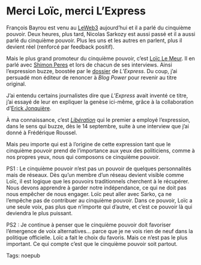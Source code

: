 # Merci Loïc, merci L’Express

François Bayrou est venu au [LeWeb3](http://www.leweb3.com/) aujourd’hui et il a parlé du cinquième pouvoir. Deux heures, plus tard, Nicolas Sarkozy est aussi passé et il a aussi parlé du cinquième pouvoir. Plus les uns et les autres en parlent, plus il devient réel (renforcé par feedback positif).

Mais le plus grand promoteur du cinquième pouvoir, c’est [Loïc Le Meur](http://www.loiclemeur.com/france/). Il en parlé avec [Shimon Peres](http://fr.wikipedia.org/wiki/Shimon_Peres) et lors de chacun de ses interviews. Ainsi l’expression buzze, boostée par le [dossier](/2006/12/09/the-5th-estate/) de *L’Express*. Du coup, j’ai persuadé mon éditeur de renoncer à *Blog Power* pour revenir au titre original.

J’ai entendu certains journalistes dire que *L’Express* avait inventé ce titre, j’ai essayé de leur en expliquer la genèse ici-même, grâce à la collaboration d'[Erick Jonquière](http://eznogood.blogspot.com/2006/05/web-20-le-cinquime-pouvoir.html).

À ma connaissance, c’est [*Libération*](/2006/09/13/candidats-dans-les-starting-blogs/) qui le premier a employé l’expression, dans le sens qui buzze, dès le 14 septembre, suite à une interview que j’ai donné à Frédérique Roussel.

Mais peu importe qui est à l’origine de cette expression tant que le cinquième pouvoir prend de l’importance aux yeux des politiciens, comme à nos propres yeux, nous qui composons ce cinquième pouvoir.

PS1 : Le cinquième pouvoir n’est pas un pouvoir de quelques personnalités mais de réseaux. Dès qu’un membre d’un réseau devient visible comme Loïc, il est logique que les pouvoirs traditionnels cherchent à le récupérer. Nous devons apprendre à garder notre indépendance, ce qui ne doit pas nous empêcher de nous engager. Loïc peut aller avec Sarko, ça ne l’empêche pas de contribuer au cinquième pouvoir. Dans ce pouvoir, Loïc a une seule voix, pas plus que n’importe qui d’autre, et c’est ce pouvoir là qui deviendra le plus puissant.

PS2 : Je continue à penser que le cinquième pouvoir doit favoriser l’émergence de voix alternatives… parce que je ne vois rien de neuf dans la politique officielle. Loïc a fait le choix du favoris. Mais ce n’est pas le plus important. Ce qui compte c’est que le cinquième pouvoir soit partout.

Tags: noepub